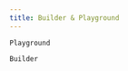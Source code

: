 ```yaml
---
title: Builder & Playground
---
```


<code src="./demo/demo-tab.tsx">Playground</code>

<code src="./demo/builder.tsx">Builder</code>
